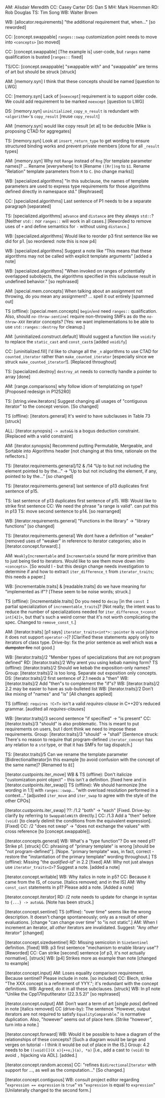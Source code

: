 AM: Alisdair Meredith
CC: Casey Carter
DS: Dan S
MH: Mark Hoemmen
RD: Rob Douglas
TS: Tim Song
WB: Walter Brown

WB: [allocator.requirements] "the additional requirement that, when..." [so reworded]

CC: [concept.swappable] `ranges::swap` customization point needs to move into `<concepts>` [so moved]

CC: [concept.swappable] [The example is] user-code, but `ranges` name qualification is busted [`ranges::` fixed]

TS/CC: [concept.swappable] "swappable with" and "swappable" are terms of art but should be struck [struck]

AM: [memory.syn] I think that these concepts should be named [question to LWG]

CC: [memory.syn] Lack of [`noexcept`] requirement is to support older code. We could add requirement to be marked `noexcept` [question to LWG]

DS: [memory.syn] `uninitialized_copy_n_result` is redundant with `<algorithm>`'s `copy_result` [reuse `copy_result`]

AM: [memory.syn] would like copy result [et al] to be deducible [Mike is proposing CTAD for aggregates]

TS: [memory.syn] Look at `insert_return_type` to get wording to ensure structured binding works and prevent private members [done for all `_result` types]

AM: [memory.syn] Why not `Range` instead of `Rng` [for template parameter names]? ... Rename [everywhere] to `R` [Rename `([Rr])ng` to `$1`. Rename "Relation" template parameters from `R` to `C`. (no change marks)]

WB: [specialized.algorithms] "In this subclause, the names of template parameters are used to express type requirements for those algorithms defined directly in namespace std." [Rephrased]

CC: [specialized.algorithms] Last sentence of P1 needs to be a separate paragraph [separated]

TS: [specialized.algorithms] `advance` and `distance` are they always `std::`? [Neither `std::` nor `ranges::` will work in all cases.] [Reworded to remove uses of `+` and define semantics for `-` without using `distance`.]

WB: [specialized.algorithms] Would like to reorder p3 first sentence like we did for p1. [so reordered: note this is now p4]

WB: [specialized.algorithms] Suggest a note like “This means that these algorithms may not be called with explicit template arguments” [added a note]

WB: [specialized.algorithms] "When invoked on ranges of potentially overlapped subobjects, the algorithms specified in this subclause result in undefined behavior." [so rephrased]

AM: [special.mem.concepts] When talking about an assignment not throwing, do you mean any assignment? ... spell it out entirely [spammed out]

TS (offline): [special.mem.concepts] `begin`/`end` need `ranges::` qualification. Also, should *`no-throw-sentinel`*
require non-throwing SMFs as do the *`no-throw-XXX`* iterator concepts? [Yes: we want implementations to be able to
use `std::ranges::destroy` for cleanup.]

AM: [uninitialized.construct.default] Would suggest a function like `voidify` to replace the `static_cast` and `const_cast`s [added `voidify`]

CC: [uninitialized.fill] I'd like to change all the `_n` algorithms to use CTAD for `counted_iterator` rather than `make_counted_iterator` [especially since we struck `make_counted_iterator`!]. [Replaced throughout]

TS: [specialized.destroy] `destroy_at` needs to correctly handle a pointer to array [done]

AM: [range.comparisons] why follow idiom of templatizing on type? [Proposed redesign in P1252R0]

TS: [string.view.iterators] Suggest changing all usages of "contiguous iterator" to the concept version. [So changed]

TS (offline): [iterators.general] It's weird to have subclauses in Table 73 [struck]

ALL: [iterator.synopsis] `-> auto&&` is a bogus deduction constraint. [Replaced with a valid constraint]

AM: [iterator.synopsis] Recommend putting Permutable, Mergeable, and Sortable into Algorithms header [not changing at this time, rationale on the reflectors.]

TS: [iterator.requirements.general]/12 & /14 “Up to but not including the element pointed to by the…” -> “Up to but not including the element, if any, pointed to by the…” [so changed]

TS: [iterator.requirements.general] last sentence of p13 duplicates first sentence of p15.

TS: last sentence of p13 duplicates first sentence of p15.
WB: Would like to strike first sentence
CC: We need the phrase "a range is valid". can put this in p13
TS: move second sentence to p14. [so rearranged]

WB: [iterator.requirements.general] "Functions in the library" -> "library functions" [so changed]

TS: [iterator.requirements.general] We dont have a definition of "weaker" [removed uses of "weaker" in reference to iterator categories; also in [iterator.concept.forward].]

AM: `WeaklyIncrementable` and `Incrementable` sound far more primitive than to just being tied to iterators. Would like to see them move down into `<concepts>`. [So would I - but this design change needs investigation to determine if and how to extract `iter_difference_t` from `iterator_traits`; this needs a paper.]

WB: [incrementable.traits] & [readable.traits] do we have meaning for "implemented as if"? [These seem to be noise words; struck.]

TS (offline): [incrementable.traits] Do you need to `decay` [in the `const I` partial specialization of `incrementable_traits`]? [Not really; the intent was to reduce the number of specializations needed for `iter_difference_t<const int[42]>`, but that's such a weird corner that it's not worth complicating the spec. Changed to `remove_const_t`.]

AM: [iterator.traits] [p1 says] `iterator_traits<int*>::pointer` is `void` [since it does not support `operator->`]? [Clarified these statements apply only to iterators of class type. Drive-by: fix the prior sentence as well which was ~~a dumpster fire~~ not good.]

WB: [iterator.traits]/2 "Member types of specializations that are not program defined"
RD: [iterator.traits]/2 Why arent you using kebab naming form?
TS (offline): [iterator.traits]/2 Should we kebab the exposition-only names?
Group: [iterator.traits]/2 is too long. Separate out exposition only concepts.
DS: [iterator.traits]/2 first sentence of 2.1 needs a "then"
WB: [iterator.traits]/2 Add "then"s to complement the "if"s?
WB: [iterator.traits]/2 2.2 may be easier to have as sub-bulleted list
WB: [iterator.traits]/2 Don’t like mixing of "names" and "is" [All changes applied]

TS (offline): `requires !C<T>` isn't a valid *requires-clause* in C++20's reduced grammar. [audited all *requires-clause*s]

WB: [iterator.traits]/3 second sentence "if specified" -> "is present"
CC: [iterator.traits]/3 "should" is also problematic. This is meant to put requirements on users, but I dont think we need to impose these requirements.
Group: [iterator.traits]/3 "should" -> "shall" [Sentence struck: There's no reason to require that program-defined `iterator_concept` has any relation to a `std` type, or that it has SMFs for tag dispatch.]

TS: [iterator.traits]/5 Can we rename the template parameter [BidirectionalIterator]in this example [to avoid confusion with the concept of the same name]? [Renamed to `BI`]

[iterator.custpoints.iter_move]
WB & TS (offline): Don't italicize "customization point object" - this isn't a definition. [fixed here and in [iterator.custpoints.iter_swap]]
TS (offline): We should harmonize [the wording in 1.1] with `ranges::swap`... "with overload resolution performed in a context..." [adjusted `iter_move` and `iter_swap` to agree with the style of the other CPOs]

[iterator.custpoints.iter_swap]
??: /1.2 "both" -> "each" [Fixed. Drive-by: clarify by referring to `SwappableWith` directly.]
CC: /1.3 Add a "then" before `(void)` [to clearly delimit the conditions from the equivalent expression]. [Fixed]
CC: /2 "does not swap" -> "does not exchange the values" with cross reference [to [concept.swappable]].

[iterator.concepts.general]
WB: What's a "type function"? Do we need p1? Strike p1. [struck]
CC: phrasing of "primary template" is wrong [should be "not program-defined"]. [Nope. "primary template" was, in fact, correct - restore the "instantiation of the primary template" wording throughout.]
TS (offline): Missing "the *qualified-id*" in 2.2 [fixed]
AM: Why not just always use `iterator_traits<I>`? Suggest a note. [added a note]

[iterator.concept.writable]
WB: Why italics in note in p5? CC: Because it came from the IS, of course. [Italics removed; and in the IS]
AM: Why `const_cast` statements in p1? Please add a note. [Added a note]

[iterator.concept.iterator]
RD: /2 note needs to update for change in syntax to `{...} -> auto&&`. [Note has been struck.]

[iterator.concept.sentinel]
TS (offline):  "over time" seems like the wrong description. It doesn't change spontaneously; only as a result of other evaluations. [change "can change over time" to "is not static".]
AM: When I increment an iterator, all *other* iterators are invalidated. Suggest: "Any *other* iterator" [changed]

[iterator.concept.sizedsentinel]
RD: Missing semicolon in `SizeSentinel` definition. [fixed]
WB: p3 first sentence "mechanism to enable library use"? [Reworded]
CC: Can strike [second] sentence [of p3, it's not actually normative]. [struck]
WB: [p4] Strikes more as example than note [changed to example]

[iterator.concept.input]
AM: Loses equality comparison requirement. Because sentinel? Please include in note. [so included]
CC: Blech, strike "The XXX concept is a refinement of YYY."; it's redundant with the concept definitions. WB: Agreed, do it in all these subclauses. [struck]
WB: In p1 note "Unlike the Cpp17InputIterator (22.3.5.2)" [so rephrased]

[iterator.concept.output]
AM: Don’t want a term of art [*single pass*] defined in note [italics removed]
CC (drive-by): The sentence "However, output iterators are not required to satisfy `EqualityComparable`." is normative duplication. Also, "however" seems out of place here. [Strike "however", turn into a note.]

[iterator.concept.forward]
WB: Would it be possible to have a diagram of the relationships of these concepts? [Such a diagram would be large and verges on tutorial - I think it would be out of place in the IS.]
Group: 4.2 needs to be `((void)[](X x){++x;}(a), *a)` [i.e., add a cast to `(void)` to avoid `,` hijacking via ADL]. [added.]

[iterator.concept.random.access]
CC: "refines `BidirectionalIterator` with support for ..., as well as the computation..." [So changed.]

[iterator.concept.contiguous]
WB: consult project editor regarding "`expression == expression` is `true`" vs "`expression` is equal to `expression`" [Unilaterally changed to the second form.]
